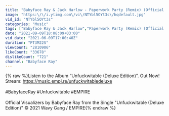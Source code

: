 ```yaml
---
title: "Babyface Ray & Jack Harlow - Paperwork Party (Remix) (Official Video)"
image: "https:\/\/i.ytimg.com\/vi\/NTYbl5OYt3s\/hqdefault.jpg"
vid_id: "NTYbl5OYt3s"
categories: "Music"
tags: ["Babyface Ray & Jack Harlow","Paperwork Party (Remix) (Official Video)","Wavy Gang \/ EMPIRE"]
date: "2021-09-09T18:08:09+03:00"
vid_date: "2021-06-09T17:00:40Z"
duration: "PT3M22S"
viewcount: "2810906"
likeCount: "33678"
dislikeCount: "721"
channel: "Babyface Ray"
---
```

{% raw %}Listen to the Album “Unfuckwitable (Deluxe Edition)”. Out Now!<br />Stream: <a rel="nofollow" target="blank" href="https://music.empi.re/unfuckwitabledeluxe">https://music.empi.re/unfuckwitabledeluxe</a><br /><br />#BabyfaceRay #Unfuckwitable #EMPIRE<br /><br />Official Visualizers by Babyface Ray from the Single &quot;Unfuckwitable (Deluxe Edition)&quot; © 2021 Wavy Gang / EMPIRE{% endraw %}

